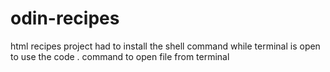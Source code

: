 # odin-recipes
html recipes project
had to install the shell command while terminal is open to use the code . command to open file from terminal
